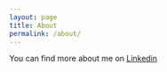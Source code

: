 ```yaml
---
layout: page
title: About
permalink: /about/
---
```

You can find more about me on [Linkedin](https://www.linkedin.com/in/rob-raymond-3b13712/)
